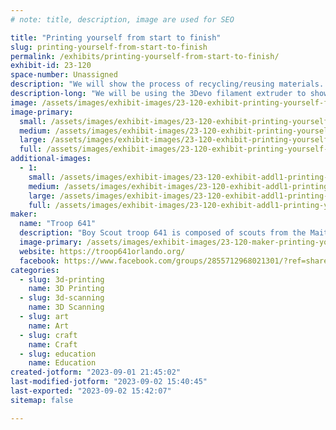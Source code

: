 ```yaml
---
# note: title, description, image are used for SEO

title: "Printing yourself from start to finish"
slug: printing-yourself-from-start-to-finish
permalink: /exhibits/printing-yourself-from-start-to-finish/
exhibit-id: 23-120
space-number: Unassigned
description: "We will show the process of recycling/reusing materials. Scanning and printing people. "
description-long: "We will be using the 3Devo filament extruder to show how to recycle different types of plastics into a usable filament. Then a scanner to scan objects like people. Then a 3D printer using filaments to print."
image: /assets/images/exhibit-images/23-120-exhibit-printing-yourself-from-start-to-finish-img-6170-large.jpeg
image-primary: 
  small: /assets/images/exhibit-images/23-120-exhibit-printing-yourself-from-start-to-finish-img-6170-small.jpeg
  medium: /assets/images/exhibit-images/23-120-exhibit-printing-yourself-from-start-to-finish-img-6170-medium.jpeg
  large: /assets/images/exhibit-images/23-120-exhibit-printing-yourself-from-start-to-finish-img-6170-large.jpeg
  full: /assets/images/exhibit-images/23-120-exhibit-printing-yourself-from-start-to-finish-img-6170-full.jpeg
additional-images: 
  - 1:
    small: /assets/images/exhibit-images/23-120-exhibit-addl1-printing-yourself-from-start-to-finish-img-6169-small.jpeg
    medium: /assets/images/exhibit-images/23-120-exhibit-addl1-printing-yourself-from-start-to-finish-img-6169-medium.jpeg
    large: /assets/images/exhibit-images/23-120-exhibit-addl1-printing-yourself-from-start-to-finish-img-6169-large.jpeg
    full: /assets/images/exhibit-images/23-120-exhibit-addl1-printing-yourself-from-start-to-finish-img-6169-full.jpeg
maker: 
  name: "Troop 641"
  description: "Boy Scout troop 641 is composed of scouts from the Maitland/Orlando area."
  image-primary: /assets/images/exhibit-images/23-120-maker-printing-yourself-from-start-to-finish-img-6168-medium.jpeg
  website: https://troop641orlando.org/
  facebook: https://www.facebook.com/groups/2855712968021301/?ref=share&mibextid=S66gvF
categories: 
  - slug: 3d-printing
    name: 3D Printing
  - slug: 3d-scanning
    name: 3D Scanning
  - slug: art
    name: Art
  - slug: craft
    name: Craft
  - slug: education
    name: Education
created-jotform: "2023-09-01 21:45:02"
last-modified-jotform: "2023-09-02 15:40:45"
last-exported: "2023-09-02 15:42:07"
sitemap: false

---
```

